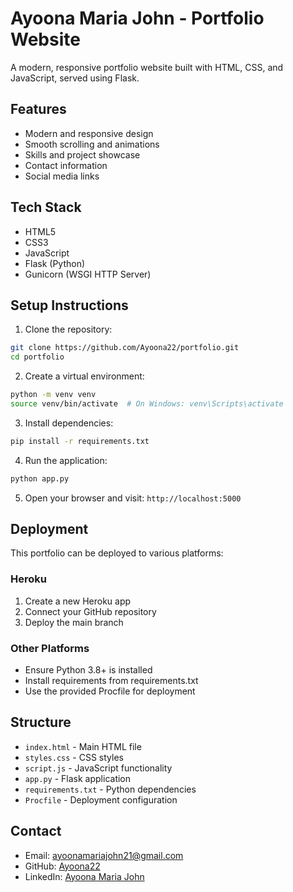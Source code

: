 # Ayoona Maria John - Portfolio Website

A modern, responsive portfolio website built with HTML, CSS, and JavaScript, served using Flask.

## Features

- Modern and responsive design
- Smooth scrolling and animations
- Skills and project showcase
- Contact information
- Social media links

## Tech Stack

- HTML5
- CSS3
- JavaScript
- Flask (Python)
- Gunicorn (WSGI HTTP Server)

## Setup Instructions

1. Clone the repository:

```bash
git clone https://github.com/Ayoona22/portfolio.git
cd portfolio
```

2. Create a virtual environment:

```bash
python -m venv venv
source venv/bin/activate  # On Windows: venv\Scripts\activate
```

3. Install dependencies:

```bash
pip install -r requirements.txt
```

4. Run the application:

```bash
python app.py
```

5. Open your browser and visit: `http://localhost:5000`

## Deployment

This portfolio can be deployed to various platforms:

### Heroku

1. Create a new Heroku app
2. Connect your GitHub repository
3. Deploy the main branch

### Other Platforms

- Ensure Python 3.8+ is installed
- Install requirements from requirements.txt
- Use the provided Procfile for deployment

## Structure

- `index.html` - Main HTML file
- `styles.css` - CSS styles
- `script.js` - JavaScript functionality
- `app.py` - Flask application
- `requirements.txt` - Python dependencies
- `Procfile` - Deployment configuration

## Contact

- Email: ayoonamariajohn21@gmail.com
- GitHub: [Ayoona22](https://github.com/Ayoona22)
- LinkedIn: [Ayoona Maria John](https://www.linkedin.com/in/ayoona-maria-john)
